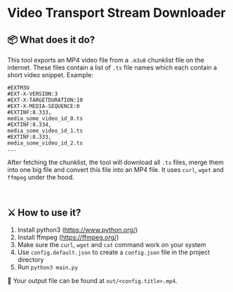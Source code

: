 # Video Transport Stream Downloader

## 📦 What does it do?

This tool exports an MP4 video file from a `.m3u8` chunklist file on the internet. These files contain a list of `.ts` file names which each contain a short video snippet. Example:

```m3u8
#EXTM3U
#EXT-X-VERSION:3
#EXT-X-TARGETDURATION:10
#EXT-X-MEDIA-SEQUENCE:0
#EXTINF:8.333,
media_some_video_id_0.ts
#EXTINF:8.334,
media_some_video_id_1.ts
#EXTINF:8.333,
media_some_video_id_2.ts
...
```

After fetching the chunklist, the tool will download all `.ts` files, merge them into one big file and convert this file into an MP4 file. It uses `curl`, `wget` and `ffmpeg` under the hood.

<br/>

## ⚔️ How to use it?

1. Install python3 (https://www.python.org/)
2. Install ffmpeg (https://ffmpeg.org/)
3. Make sure the `curl`, `wget` and `cat` command work on your system
4. Use `config.default.json` to create a `config.json` file in the project directory
5. Run `python3 main.py`

🎁 Your output file can be found at `out/<config.title>.mp4`.
